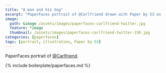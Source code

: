 ```yaml
---
title: "A man and his dog"
excerpt: "PaperFaces portrait of @Carlfriend drawn with Paper by 53 on an iPad."
image: 
  path: &image /assets/images/paperfaces-carlfriend-twitter.jpg 
  feature: *image
  thumbnail: /assets/images/paperfaces-carlfriend-twitter-150.jpg
categories: [paperfaces]
tags: [portrait, illustration, Paper by 53]
---
```


PaperFaces portrait of [@Carlfriend](https://twitter.com/Carlfriend).

{% include boilerplate/paperfaces.md %}
